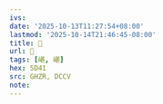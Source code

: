```yaml
---
ivs:
date: '2025-10-13T11:27:54+08:00'
lastmod: '2025-10-14T21:46:45-08:00'
title: 󰚜
url: 󰚜
tags: [嵁, 嵁]
hex: 5D41
src: GHZR, DCCV
note:
---
```

